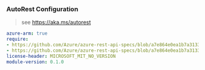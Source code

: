 ### AutoRest Configuration

> see https://aka.ms/autorest

``` yaml
azure-arm: true
require:
- https://github.com/Azure/azure-rest-api-specs/blob/a7e864e0ea1b7a3133d3f1def968985d117aa2f2/specification/automation/resource-manager/readme.md
- https://github.com/Azure/azure-rest-api-specs/blob/a7e864e0ea1b7a3133d3f1def968985d117aa2f2/specification/automation/resource-manager/readme.go.md
license-header: MICROSOFT_MIT_NO_VERSION
module-version: 0.1.0
```